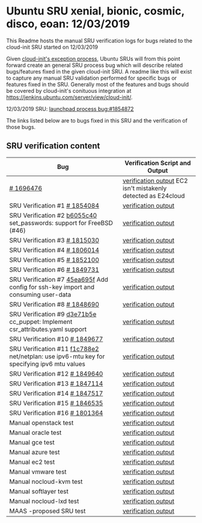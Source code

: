 Ubuntu SRU xenial, bionic, cosmic, disco, eoan: 12/03/2019
=====
This Readme hosts the manual SRU verification logs for bugs related to the cloud-init SRU started on 12/03/2019

Given [cloud-init's exception process](https://wiki.ubuntu.com/CloudinitUpdates), Ubuntu SRUs will from this point forward create an general SRU process bug which will describe related bugs/features fixed in the given cloud-init SRU. A readme like this will exist to capture any manual SRU validation performed for specific bugs or features fixed in the SRU. Generally most of the features and bugs should be covered by cloud-init's conituous integration at https://jenkins.ubuntu.com/server/view/cloud-init/.


12/03/2019 SRU: [launchpad process bug:#1854872](https://pad.lv/1854872)


The links listed below are to bugs fixed in this SRU and the verification of those bugs.

## SRU verification content
| Bug | Verification Script and Output |
| -------- |  -------- |
| [# 1696476](http://pad.lv/1696476) | [verification output](../manual/ec2-sru-19.3.41.txt) EC2 isn't mistakenly detected as E24cloud|
| SRU Verification #1 [# 1854084](http://pad.lv/1854084) | [verification output](../bugs/lp-1854084.txt) |
| SRU Verification #2 [b6055c40](https://git.launchpad.net/cloud-init/commit/?id=b6055c40) set_passwords: support for FreeBSD (#46) | [verification output](../bugs/b6055c40.txt) |
| SRU Verification #3 [# 1815030](http://pad.lv/1815030) | [verification output](../bugs/lp-1815030.txt) |
| SRU Verification #4 [# 1806014](http://pad.lv/1806014) | [verification output](../bugs/lp-openstack-ipv6-slaac-dhcpv6.txt) |
| SRU Verification #5 [# 1852100](http://pad.lv/1852100) | [verification output](../bugs/lp-1852100.txt) |
| SRU Verification #6 [# 1849731](http://pad.lv/1849731) | [verification output](../bugs/lp-1849731.txt) |
| SRU Verification #7 [45ea695f](https://git.launchpad.net/cloud-init/commit/?id=45ea695f) Add config for ssh-key import and consuming user-data | [verification output](../bugs/45ea695f.txt) |
| SRU Verification #8 [# 1848690](http://pad.lv/1848690) | [verification output](../bugs/lp-openstack-ipv6-slaac-dhcpv6.txt) |
| SRU Verification #9 [d3e71b5e](https://git.launchpad.net/cloud-init/commit/?id=d3e71b5e) cc_puppet: Implement csr_attributes.yaml support | [verification output](../bugs/d3e71b5e.txt) |
| SRU Verification #10 [# 1849677](http://pad.lv/1849677) | [verification output](../bugs/lp-1849677.txt) |
| SRU Verification #11 [f1c788e2](https://git.launchpad.net/cloud-init/commit/?id=f1c788e2) net/netplan: use ipv6-mtu key for specifying ipv6 mtu values | [verification output](../bugs/f1c788e2.txt) |
| SRU Verification #12 [# 1849640](http://pad.lv/1849640) | [verification output](../bugs/lp-1849640.txt) |
| SRU Verification #13 [# 1847114](http://pad.lv/1847114) | [verification output](../bugs/lp-1847114.txt) |
| SRU Verification #14 [# 1847517](http://pad.lv/1847517) | [verification output](../bugs/lp-openstack-ipv6-slaac-dhcpv6.txt) |
| SRU Verification #15 [# 1846535](http://pad.lv/1846535) | [verification output](../bugs/lp-1846535.txt) |
| SRU Verification #16 [# 1801364](http://pad.lv/1801364) | [verification output](../bugs/lp-1801364.txt) |
| Manual openstack test | [verification output](../manual/openstack-sru-19.3.41.txt) |
| Manual oracle test | [verification output](../manual/oracle-sru-19.3.41.txt) |
| Manual gce test | [verification output](../manual/gce-sru-19.3.41.txt) |
| Manual azure test | [verification output](../manual/azure-sru-19.3.41.txt) |
| Manual ec2 test | [verification output](../manual/ec2-sru-19.3.41.txt) |
| Manual vmware test | [verification output](../manual/vmware-sru-19.3.41.txt) |
| Manual nocloud-kvm test | [verification output](../manual/nocloud-kvm-19.3.41.txt) |
| Manual softlayer test | [verification output](../manual/softlayer-sru-19.3.41.txt) |
| Manual nocloud-lxd test | [verification output](../manual/nocloud-lxd-19.3.41.txt) |
| MAAS -proposed SRU test | [verification output](../manual/maas-sru-19.3.41.txt) |
